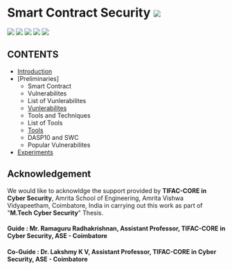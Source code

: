 # Smart Contract Security ![](https://img.shields.io/badge/-Live-brightgreen)
![](https://img.shields.io/badge/Batch-21CYS-green) ![](https://img.shields.io/badge/Domain-Blockchain-blue) ![](https://img.shields.io/badge/M.Tech--Thesis-WIP-orange)  ![](https://img.shields.io/badge/Focus-Smart_Contracts_Security-yellow) ![](https://img.shields.io/badge/AmritaBlockchain-WIP-orange) <br/>

## CONTENTS
- [Introduction](Assets/Chapters/Introduction.md)
- [Preliminaries]
  - Smart Contract
  - Vulnerabilites
  - List of Vunlerabilites
  - [Vunlerabilites](Assets/Chapters/Vulnerabilities.md)
  - Tools and Techniques
  - List of Tools
  - [Tools](Assets/Chapters/Tools.md)
  - DASP10 and SWC
  - Popular Vulnerabilites
- [Experiments](Assets/Chapters/Experiments.md)

## Acknowledgement
We would like to acknowldge the support provided by **TIFAC-CORE in Cyber Security**, Amrita School of Engineering, Amrita Vishwa Vidyapeetham, Coimbatore, India in carrying out this work as part of "**M.Tech Cyber Security**" Thesis. 

#### Guide : Mr. Ramaguru Radhakrishnan, Assistant Professor, TIFAC-CORE in Cyber Security, ASE - Coimbatore
#### Co-Guide : Dr. Lakshmy K V, Assistant Professor, TIFAC-CORE in Cyber Security, ASE - Coimbatore
